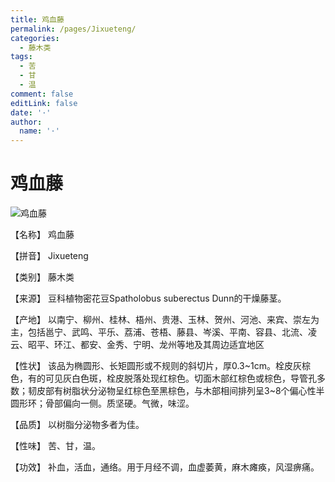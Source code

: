```yaml
---
title: 鸡血藤
permalink: /pages/Jixueteng/
categories: 
  - 藤木类
tags: 
  - 苦
  - 甘
  - 温
comment: false
editLink: false
date: '·'
author: 
  name: '·'
---
```

# 鸡血藤

![鸡血藤](https://sys01.lib.hkbu.edu.hk/cmed/mmid/images/B00141.jpg)

<!-- more -->
【名称】	鸡血藤	

【拼音】	Jixueteng

【类别】	藤木类

【来源】	豆科植物密花豆Spatholobus suberectus Dunn的干燥藤茎。

【产地】	以南宁、柳州、桂林、梧州、贵港、玉林、贺州、河池、来宾、崇左为主，包括邕宁、武鸣、平乐、荔浦、苍梧、藤县、岑溪、平南、容县、北流、凌云、昭平、环江、都安、金秀、宁明、龙州等地及其周边适宜地区

【性状】	该品为椭圆形、长矩圆形或不规则的斜切片，厚0.3~1cm。栓皮灰棕色，有的可见灰白色斑，栓皮脱落处现红棕色。切面木部红棕色或棕色，导管孔多数；韧皮部有树脂状分泌物呈红棕色至黑棕色，与木部相间排列呈3~8个偏心性半圆形环；骨部偏向一侧。质坚硬。气微，味涩。

【品质】	以树脂分泌物多者为佳。

【性味】	苦、甘，温。

【功效】	补血，活血，通络。用于月经不调，血虚萎黄，麻木瘫痪，风湿痹痛。